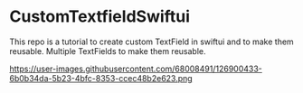 # CustomTextfieldSwiftui
This repo is a tutorial to create custom TextField in swiftui and to make them reusable.
Multiple TextFields to make them reusable.

https://user-images.githubusercontent.com/68008491/126900433-6b0b34da-5b23-4bfc-8353-ccec48b2e623.png

